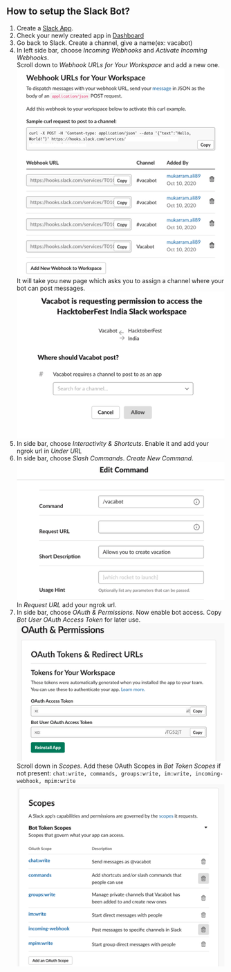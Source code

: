 ## How to setup the Slack Bot?

1. Create a [Slack App](https://api.slack.com/apps?new_app=1).
2. Check your newly created app in [Dashboard](https://api.slack.com/apps/)
3. Go back to Slack. Create a channel, give a name(ex: vacabot)
4. In left side bar, choose *Incoming Webhooks* and *Activate Incoming Webhooks*.\
   Scroll down to *Webhook URLs for Your Workspace* and add a new one.
   ![Webhooks](./vacabot-webhooks.png)
   It will take you new page which asks you to assign a channel where your bot can post messages.
   ![Add Channel](./vacabot-channel.png)
5. In side bar, choose *Interactivity & Shortcuts*. Enable it and add your ngrok url in *Under URL*
6. In side bar, choose *Slash Commands*. *Create New Command*.
   ![Add Command](./vacabot-command.png)
   In *Request URL* add your ngrok url.
7. In side bar, choose *OAuth & Permissions*. Now enable bot access. Copy *Bot User OAuth Access Token* for later use.
   ![Allow Bot](./vacabot-oauth.png)
   Scroll down in *Scopes*. Add these OAuth Scopes in *Bot Token Scopes* if not present:
     ```chat:write, commands, groups:write, im:write, incoming-webhook, mpim:write```
   ![Add scopes](./docs/vacabot-scopes.png)


